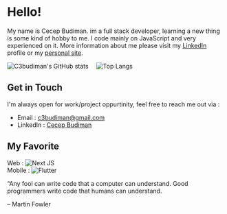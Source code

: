 # Hello!

My name is Cecep Budiman. im a full stack developer, learning a new thing is some kind of hobby to me.
I code mainly on JavaScript and very experienced on it. More information about me please visit my [LinkedIn](https://www.linkedin.com/in/c3budiman/) profile or my [personal site](https://c4budiman.com/).

![C3budiman's GitHub stats](https://github-stats-six.vercel.app/api?username=c3budiman&count_private=true&show_icons=true&theme=vue&line_height=20)
<span style="display:inline-block; width: 10px;"></span>
![Top Langs](https://github-stats-six.vercel.app/api/top-langs/?username=c3budiman&show_icons=true&layout=compact&theme=vue&count_private=truecount_private=true)

## Get in Touch
I'm always open for work/project oppurtinity, feel free to reach me out via :
- Email : [c3budiman@gmail.com](mailto:c3budiman@gmail.com)
- LinkedIn : [Cecep Budiman](https://www.linkedin.com/in/c3budiman/)

## My Favorite
Web : <img alt="Next JS" src="https://img.shields.io/badge/nextjs-%23000000.svg?style=for-the-badge&logo=next.js&logoColor=white"/>
<br/>
Mobile : <img alt="Flutter" src="https://img.shields.io/badge/Flutter-%2302569B.svg?style=for-the-badge&logo=Flutter&logoColor=white" />

“Any fool can write code that a computer can understand. Good programmers write code that humans can understand.

– Martin Fowler
